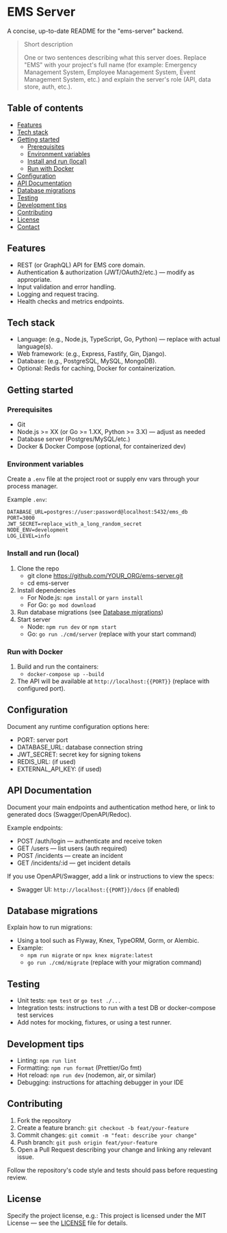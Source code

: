 # EMS Server

A concise, up-to-date README for the "ems-server" backend.

> Short description
>
> One or two sentences describing what this server does. Replace "EMS" with your project's full name (for example: Emergency Management System, Employee Management System, Event Management System, etc.) and explain the server's role (API, data store, auth, etc.).

## Table of contents

- [Features](#features)
- [Tech stack](#tech-stack)
- [Getting started](#getting-started)
  - [Prerequisites](#prerequisites)
  - [Environment variables](#environment-variables)
  - [Install and run (local)](#install-and-run-local)
  - [Run with Docker](#run-with-docker)
- [Configuration](#configuration)
- [API Documentation](#api-documentation)
- [Database migrations](#database-migrations)
- [Testing](#testing)
- [Development tips](#development-tips)
- [Contributing](#contributing)
- [License](#license)
- [Contact](#contact)

## Features

- REST (or GraphQL) API for EMS core domain.
- Authentication & authorization (JWT/OAuth2/etc.) — modify as appropriate.
- Input validation and error handling.
- Logging and request tracing.
- Health checks and metrics endpoints.

## Tech stack

- Language: (e.g., Node.js, TypeScript, Go, Python) — replace with actual language(s).
- Web framework: (e.g., Express, Fastify, Gin, Django).
- Database: (e.g., PostgreSQL, MySQL, MongoDB).
- Optional: Redis for caching, Docker for containerization.

## Getting started

### Prerequisites

- Git
- Node.js >= XX (or Go >= 1.XX, Python >= 3.X) — adjust as needed
- Database server (Postgres/MySQL/etc.)
- Docker & Docker Compose (optional, for containerized dev)

### Environment variables

Create a `.env` file at the project root or supply env vars through your process manager.

Example `.env`:

```
DATABASE_URL=postgres://user:password@localhost:5432/ems_db
PORT=3000
JWT_SECRET=replace_with_a_long_random_secret
NODE_ENV=development
LOG_LEVEL=info
```

### Install and run (local)

1. Clone the repo
   - git clone https://github.com/YOUR_ORG/ems-server.git
   - cd ems-server
2. Install dependencies
   - For Node.js: `npm install` or `yarn install`
   - For Go: `go mod download`
3. Run database migrations (see [Database migrations](#database-migrations))
4. Start server
   - Node: `npm run dev` or `npm start`
   - Go: `go run ./cmd/server` (replace with your start command)

### Run with Docker

1. Build and run the containers:
   - `docker-compose up --build`
2. The API will be available at `http://localhost:{{PORT}}` (replace with configured port).

## Configuration

Document any runtime configuration options here:

- PORT: server port
- DATABASE_URL: database connection string
- JWT_SECRET: secret key for signing tokens
- REDIS_URL: (if used)
- EXTERNAL_API_KEY: (if used)

## API Documentation

Document your main endpoints and authentication method here, or link to generated docs (Swagger/OpenAPI/Redoc).

Example endpoints:

- POST /auth/login — authenticate and receive token
- GET /users — list users (auth required)
- POST /incidents — create an incident
- GET /incidents/:id — get incident details

If you use OpenAPI/Swagger, add a link or instructions to view the specs:

- Swagger UI: `http://localhost:{{PORT}}/docs` (if enabled)

## Database migrations

Explain how to run migrations:

- Using a tool such as Flyway, Knex, TypeORM, Gorm, or Alembic.
- Example:
  - `npm run migrate` or `npx knex migrate:latest`
  - `go run ./cmd/migrate` (replace with your migration command)

## Testing

- Unit tests: `npm test` or `go test ./...`
- Integration tests: instructions to run with a test DB or docker-compose test services
- Add notes for mocking, fixtures, or using a test runner.

## Development tips

- Linting: `npm run lint`
- Formatting: `npm run format` (Prettier/Go fmt)
- Hot reload: `npm run dev` (nodemon, air, or similar)
- Debugging: instructions for attaching debugger in your IDE

## Contributing

1. Fork the repository
2. Create a feature branch: `git checkout -b feat/your-feature`
3. Commit changes: `git commit -m "feat: describe your change"`
4. Push branch: `git push origin feat/your-feature`
5. Open a Pull Request describing your change and linking any relevant issue.

Follow the repository's code style and tests should pass before requesting review.

## License

Specify the project license, e.g.:
This project is licensed under the MIT License — see the [LICENSE](LICENSE) file for details.
